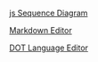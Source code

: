 [js Sequence Diagram](http://yguan.github.io/repos/js-sequence-diagrams/)

[Markdown Editor](http://yguan.github.io/repos/markdown-editor/)

[DOT Language Editor](http://yguan.github.io/repos/dot-editor/)